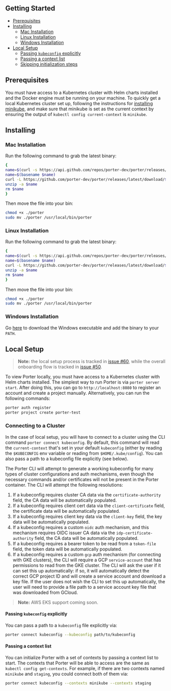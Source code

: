 ## Getting Started

- [Prerequisites](#prerequisites)
- [Installing](#installing)
    - [Mac Installation](#mac-installation)
    - [Linux Installation](#linux-installation)
    - [Windows Installation](#windows-installation)
- [Local Setup](#local-setup)
    - [Passing `kubeconfig` explicitly](#passing-kubeconfig-explicitly)
    - [Passing a context list](#passing-a-context-list)
    - [Skipping initialization steps](#skipping-initialization-steps)

## Prerequisites

You must have access to a Kubernetes cluster with Helm charts installed and the Docker engine must be running on your machine. To quickly get a local Kubernetes cluster set up, following the instructions for [installing minikube](https://minikube.sigs.k8s.io/docs/start/), and make sure that minikube is set as the current context by ensuring the output of `kubectl config current-context` is `minikube`. 

## Installing 

### Mac Installation

Run the following command to grab the latest binary:

```sh
{
name=$(curl -s https://api.github.com/repos/porter-dev/porter/releases/latest | grep "browser_download_url.*_Darwin_x86_64\.zip" | cut -d ":" -f 2,3 | tr -d \")
name=$(basename $name)
curl -L https://github.com/porter-dev/porter/releases/latest/download/$name --output $name
unzip -a $name
rm $name
}
```

Then move the file into your bin:

```sh
chmod +x ./porter
sudo mv ./porter /usr/local/bin/porter
```

### Linux Installation

Run the following command to grab the latest binary:

```sh
{
name=$(curl -s https://api.github.com/repos/porter-dev/porter/releases/latest | grep "browser_download_url.*_Linux_x86_64\.zip" | cut -d ":" -f 2,3 | tr -d \")
name=$(basename $name)
curl -L https://github.com/porter-dev/porter/releases/latest/download/$name --output $name
unzip -a $name
rm $name
}
```

Then move the file into your bin:

```sh
chmod +x ./porter
sudo mv ./porter /usr/local/bin/porter
```

### Windows Installation

Go [here](https://github.com/porter-dev/porter/releases/latest/download/porter_0.1.0-beta.1_Windows_x86_64.zip
) to download the Windows executable and add the binary to your `PATH`. 

## Local Setup

> **Note:** the local setup process is tracked in [issue #60](https://github.com/porter-dev/porter/issues/60), while the overall onboarding flow is tracked in [issue #50](https://github.com/porter-dev/porter/issues/50). 

To view Porter locally, you must have access to a Kubernetes cluster with Helm charts installed. The simplest way to run Porter is via `porter server start`. After doing this, you can go to `http://localhost:8080` to register an account and create a project manually. Alternatively, you can run the following commands:

```sh
porter auth register
porter project create porter-test
```

### Connecting to a Cluster

In the case of local setup, you will have to connect to a cluster using the CLI command `porter connect kubeconfig`. By default, this command will read the `current-context` that's set in your default `kubeconfig` (either by reading the `$KUBECONFIG` env variable or reading from `$HOME/.kube/config`). You can also pass a path to a kubeconfig file explicitly (see below). 

The Porter CLI will attempt to generate a working kubeconfig for many types of cluster configurations and auth mechanisms, even though the necessary commands and/or certificates will not be present in the Porter container. The CLI will attempt the following resolutions:

1. If a kubeconfig requires cluster CA data via the `certificate-authority` field, the CA data will be automatically populated. 
2. If a kubeconfig requires client cert data via the `client-certificate` field, the certificate data will be automatically populated. 
3. If a kubeconfig requires client key data via the `client-key` field, the key data will be automatically populated. 
4. If a kubeconfig requires a custom `oidc` auth mechanism, and this mechanism requires OIDC issuer CA data via the `idp-certificate-authority` field, the CA data will be automatically populated. 
5. If a kubeconfig requires a bearer token to be read from a `token-file` field, the token data will be automatically populated. 
6. If a kubeconfig requires a custom `gcp` auth mechanism (for connecting with GKE clusters), the CLI will require a GCP `service-account` that has permissions to read from the GKE cluster. The CLI will ask the user if it can set this up automatically: if so, it will automatically detect the correct GCP project ID and will create a service account and download a key file. If the user does not wish the CLI to set this up automatically, the user will need to provide a file path to a service account key file that was downloaded from GCloud. 

> **Note:** AWS EKS support coming soon. 

#### Passing `kubeconfig` explicitly

You can pass a path to a `kubeconfig` file explicitly via:

```sh
porter connect kubeconfig --kubeconfig path/to/kubeconfig
```

#### Passing a context list

You can initialize Porter with a set of contexts by passing a context list to start. The contexts that Porter will be able to access are the same as `kubectl config get-contexts`. For example, if there are two contexts named `minikube` and `staging`, you could connect both of them via:

```sh
porter connect kubeconfig --contexts minikube --contexts staging
```